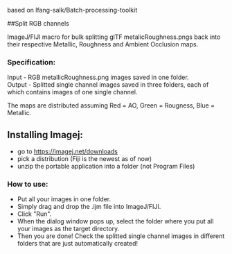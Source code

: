 based on lfang-salk/Batch-processing-toolkit

##Split RGB channels

ImageJ/FIJI macro for bulk splitting glTF metalicRoughness.pngs back into their respective Metallic, Roughness and Ambient Occlusion maps.

### Specification:  
Input - RGB metallicRoughness.png images saved in one folder.   
Output - Splitted single channel images saved in three folders, each of which contains images of one single channel.  

The maps are distributed assuming Red = AO, Green = Rougness, Blue = Metallic.

## Installing Imagej:
* go to https://imagej.net/downloads
* pick a distribution (Fiji is the newest as of now)
* unzip the portable application into a folder (not Program Files)

### How to use:
* Put all your images in one folder.
* Simply drag and drop the .ijm file into ImageJ/FIJI.
* Click "Run".
* When the dialog window pops up, select the folder where you put all your images as the target directory.
* Then you are done! Check the splitted single channel images in different folders that are just automatically created!
